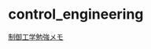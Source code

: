 control_engineering
===================

[制御工学勉強メモ](https://mikoto2000.github.io/control-engineering/)


